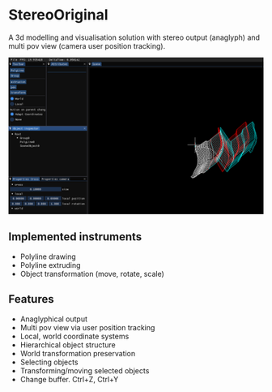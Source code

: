 # StereoOriginal

A 3d modelling and visualisation solution with stereo output (anaglyph) and multi pov view (camera user position tracking).

![alt text](https://github.com/prizrak9/StereoOriginal/blob/dev/docs/mainWindow.PNG?raw=true)

## Implemented instruments
- Polyline drawing
- Polyline extruding
- Object transformation (move, rotate, scale)

## Features
- Anaglyphical output
- Multi pov view via user position tracking
- Local, world coordinate systems
- Hierarchical object structure
- World transformation preservation
- Selecting objects
- Transforming/moving selected objects
- Change buffer. Ctrl+Z, Ctrl+Y